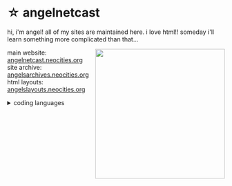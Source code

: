 
<h1>☆ angelnetcast</h1>
<p>
hi, i'm angel! all of my sites are maintained here. i love html!! someday i'll learn something more complicated than that...
</p>
<img align="right" margin-top="0px" width="300px" src="https://angelnetcast.neocities.org/assets/images/art/decoration/pancakesilly.png">

<p>
  main website: <a href="https://angelnetcast.neocities.org/">angelnetcast.neocities.org</a>
  <br>
  site archive: <a href="https://angelsarchives.neocities.org/">angelsarchives.neocities.org</a>
  <br>
  html layouts: <a href="https://angelslayouts.neocities.org/">angelslayouts.neocities.org</a>
</p>

<details>
  <summary>
    coding languages
  </summary>
  <b>known</b>
 <ul>
   <li>html</li>
   <li>css</li>
 </ul>
  <b>learning</b>
  <ul>
    <li>javascript</li>
    <li>python</li>
  </ul>
</details>



<!--
**angelnetcast/angelnetcast** is a ✨ _special_ ✨ repository because its `README.md` (this file) appears on your GitHub profile.

Here are some ideas to get you started:

- 🔭 I’m currently working on ...
- 🌱 I’m currently learning ...
- 👯 I’m looking to collaborate on ...
- 🤔 I’m looking for help with ...
- 💬 Ask me about ...
- 📫 How to reach me: ...
- 😄 Pronouns: ...
- ⚡ Fun fact: ...
-->
